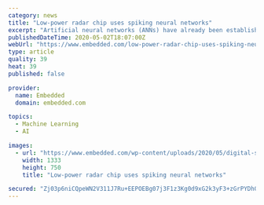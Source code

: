```yaml
---
category: news
title: "Low-power radar chip uses spiking neural networks"
excerpt: "Artificial neural networks (ANNs) have already been established in a wide range of application domains. They are a key ingredient, for instance, of the radar-based anti-collision systems commonly used in the automotive industry. But ANNs come with limitations. For one, they consume too much power to be integrated into increasingly constrained ..."
publishedDateTime: 2020-05-02T18:07:00Z
webUrl: "https://www.embedded.com/low-power-radar-chip-uses-spiking-neural-networks/"
type: article
quality: 39
heat: 39
published: false

provider:
  name: Embedded
  domain: embedded.com

topics:
  - Machine Learning
  - AI

images:
  - url: "https://www.embedded.com/wp-content/uploads/2020/05/digital-snn-chip-april-2020-s.png"
    width: 1333
    height: 750
    title: "Low-power radar chip uses spiking neural networks"

secured: "Zj03p6niCQpeWN2V311J7Ru+EEPOEBg07j3F1z3Kg0d9xG2k3yF3+zGrPYDh0JZRp4kDOi8JXnPr0kKuxM18ECr6pd8theKffBYF8R+C5rm0C16vaA5SjipYmAFu9o+5RAfy6HAluj6afSUh4yvM7ngp3DkSe8+kYjUXSb4jfCzjIIxkj2Dsmos6E7xmLcBwmxj+7CzirUwqiyGL3Olcsrz/4KBeYqyP3opKOU57AIU4VGd7feZU3gRhsFEaFf49iRZlH7klt4CheNUcSTjcEH7uOTSmFUb4JElm2oM7Ybsg+hB+zNZd/OiYW27WhU4pSHs6BZQ3/bLxzmq7DAalRRkXb7WU9OyeG0UHH/AbbFeMK7+w9O0sXmRRYdTfFghX0hR9i9EsD/YMHa+gTaoqy4OyHAHSCzbYvvXoJYt6O2Andvhj28EtL7eACN4AOdkyYvhKw8sU7gxBvvm9txEN9mH63MrwDOVxdhlJxQQ3O78=;ROf6oMSCwgSuGurcY19xkw=="
---
```


